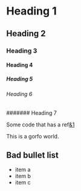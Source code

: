 # Heading 1

## Heading 2

### Heading 3

#### Heading 4

##### Heading 5

###### Heading 6

####### Heading 7

Some code that has a ref[&1]

This is a gorfo world.

## Bad bullet list

* item a
* item b
* item c

[&1]: https://www.google.com

<!-- BSSW_GITHUB_CI_MDSPELL_WORDS
bar
-->
